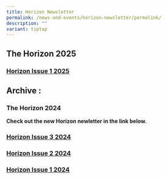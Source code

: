```yaml
---
title: Horizon Newsletter
permalink: /news-and-events/horizon-newsletter/permalink/
description: ""
variant: tiptap
---
```

<p></p>
<h2>The Horizon 2025</h2>
<h3><a href="https://www.wrpsthehorizon.com/2025HorizonIssue1/index.html" rel="noopener nofollow" target="_blank">Horizon Issue 1 2025</a></h3>
<h2>Archive :</h2>
<h3>The Horizon 2024</h3>
<p><strong>Check out the new Horizon newletter in the link below.</strong>
</p>
<h3><a href="https://wrpsthehorizon.com/" rel="noopener nofollow" target="_blank">Horizon Issue 3 2024</a></h3>
<h3><a href="https://www.wrpsthehorizon.com/HorizonIssue2/mobile/index.html" rel="noopener noreferrer nofollow" target="_blank">Horizon Issue 2 2024</a></h3>
<h3><a href="http://www.wrpsthehorizon.com/" rel="noopener noreferrer nofollow" target="_blank">Horizon Issue 1 2024</a></h3>
<h3></h3>
<p></p>
<h2></h2>
<p></p>
<p></p>
<p></p>
<p></p>
<h2></h2>
<p></p>
<p></p>
<p></p>
<p></p>
<p></p>
<p></p>
<h2></h2>
<p></p>
<p></p>
<p></p>
<p></p>
<p></p>
<h2></h2>
<p></p>
<p></p>
<p></p>
<p></p>
<p></p>
<h2></h2>
<p></p>
<p></p>
<p></p>
<p></p>
<p></p>
<p></p>